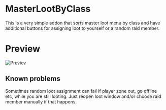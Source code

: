 # MasterLootByClass
This is a very simple addon that sorts master loot menu by class and have additional buttons for assigning loot to yourself or a random raid member.

# Preview
![Previev](https://github.com/user-attachments/assets/c98fb786-9f68-40f1-ad11-42b32cbe958b)

## Known problems
Sometimes random loot assignment can fail if player zone out, go offline etc, while you are still looting. Just reopen loot window and/or choose raid member manually if that happens.
